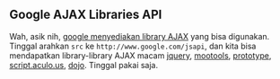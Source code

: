 ## Google AJAX Libraries API

Wah, asik nih, [google menyediakan library AJAX](http://code.google.com/apis/ajaxlibs/) yang bisa digunakan. Tinggal arahkan `src` ke `http://www.google.com/jsapi`, dan kita bisa mendapatkan library-library AJAX macam [jquery](http://code.google.com/apis/ajaxlibs/documentation/index.html#jquery), [mootools](http://code.google.com/apis/ajaxlibs/documentation/index.html#mootools), [prototype](http://code.google.com/apis/ajaxlibs/documentation/index.html#prototype), [script.aculo.us](http://code.google.com/apis/ajaxlibs/documentation/index.html#script_aculo_us), [dojo](http://code.google.com/apis/ajaxlibs/documentation/index.html#dojo). Tinggal pakai saja.

<!-- {"time": "2008-05-28 16:30:50", "title": "Google AJAX Libraries API"} -->
